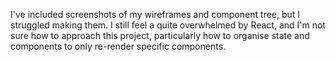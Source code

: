 I've included screenshots of my wireframes and component tree, but I struggled making them. I still feel a quite overwhelmed by React, and I'm not sure how to approach this project, particularly how to organise state and components to only re-render specific components.

